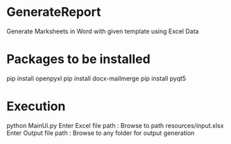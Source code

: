 # GenerateReport
Generate Marksheets in Word with given template using Excel Data

# Packages to be installed
pip install openpyxl
pip install docx-mailmerge
pip install pyqt5

# Execution
python MainUi.py
Enter Excel file path : Browse to path resources/input.xlsx
Enter Output file path : Browse to any folder for output generation
